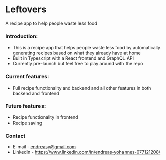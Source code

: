 # Leftovers

A recipe app to help people waste less food

### Introduction:
* This is a recipe app that helps people waste less food by automatically generating recipes based on what they already have at home
* Built in Typescript with a React frontend and GraphQL API
* Currently pre-launch but feel free to play around with the repo

### Current features:
* Full recipe functionality and backend and all other features in both backend and frontend

### Future features:
* Recipe functionality in frontend
* Recipe saving

### Contact
* E-mail - endreasy@gmail.com
* LinkedIn - https://www.linkedin.com/in/endreas-yohannes-077121208/
